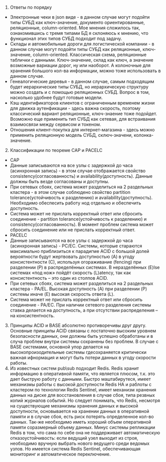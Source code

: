 1. Ответы по порядку
 * Электронные чеки в json виде - в данном случае могут подойти типы СУБД как ключ-значение, документо ориентированные, реляционные, column-oriented. Мое мнения сложилось так, ознакомившись с тремя типами БД я склоняюсь к мнению, что функционал этих типов СУБД подходит под задачу.
 * Склады и автомобильные дороги для логистической компании - в данном случае могут подойти типы СУБД как реляционные, ключ-значение, column-oriented. Классическая схема, реляционные таблички с данными. Ключ-значение, склад как ключ, а значение возможные вариации дорог, ну или наоборот. А колоночные для  хранения большого кол-ва информации, можно тоже использовать в данном случае.
 * Генеалогические деревья - в данном случае, самым подходящим будет иерархические типы СУБД, но иерархическую структуру можно создать и с помощью реляционных СУБД. Вопрос в том, насколько удобнее будут готовые модели.
 * Кэш идентификаторов клиентов с ограниченным временем жизни для движка аутенфикации - здесь важна скорость, поэтому классический вариант реляционные, ключ-знаение тоже подойдет. Возможно еще применить тип СУБД как сетевая, для встраивания взаимосвязи между сервисом и токеном.
 * Отношения клиент-покупка для интернет-магазина - здесь можно применить реляционную модель СУБД, сключ-значени, колонка-значение.
2. Классификации по теореме CAP и PACELC
 * CAP
  * Данные записываются на все узлы с задержкой до часа (асинхронная запись) - в этом случае отображается свойство consistency(согласованность) и availability(доступность). Данные должны быть везде согласованы и доступны.
  * При сетевых сбоях, система может разделиться на 2 раздельных кластера - в этом случае соблюдено свойство partition tolerance(устойчивость к разделению) и availability(доступность). Необходимо обеспесить работу нод отдельно и обеспечить доступность.
  * Система может не прислать корректный ответ или сбросить соединение - partition tolerance(устойчивость к разделению) и consistency(согласованность). В момент проблем система может сбросить соединение или не прислать корректный ответ.
 * PACELC
  * Данные записываются на все узлы с задержкой до часа (асинхронная запись) - PC/EC. Системы, которые стараются максимально приблизиться к парадигме ACID с большой долей вероятности будут жертвовать доступностью (A) в угоду консистентности (С), используя огораживание (fencing) при разделении (P) в распределённых системах. В неразделённых (E)lse системах «под нож» пойдёт скорость (L)atency, так как консистентность – это один из столпов ACID.
  * При сетевых сбоях, система может разделиться на 2 раздельных кластера - PA/EL. Высокая доступность (A) при разделении (P) системы иначе (E) высокая скорость ответа (L).
  * Система может не прислать корректный ответ или сбросить соединение - PA/EC. При наличии сетевого разделения системы ставка делается на доступность, а при отсутствии распределения – на консистентность.
3. Принципы ACID и BASE абсолютно противоречивы друг другу. Основные принципы ACID связаны с лостаточно высоким уровнем безопасности данных, они должны быть успешно обработаны и в случа проблем внутри системы сохранены без проблем. В случае с BASE системами, основной упор делается на высокопроизодительные системы гдесохраняется критически важная ифнормация и могут быть потери данных в угоду скорости работы.
4. Из известных систем pub\sub подходит Redis. Redis хранит информацию в оперативной памяти, что является плюсом, т.к. это дает быструю работу с данными. Быстро маштабирутеся, имеет механизмы работы с высокой доступности Redis HA и раблоты с кластером по технологии Redis Sentinel, имеет механизм хранения данных на диске для восстановления в случае сбоя, типа резвных копий журналов событий. Но следует понимать, что Redis, несмотря на существующие механизмы хранения данных и высокой доступности, основывается на хранении данных в оперативной памяти и в случае сбоя, есть риск потерять определенное кол-во данных. Так-же необходимо иметь хороший объем оперативной памяти соразмерный объему данных. Минус системы репликации Redis в том, что сама по себе она не поддерживает автоматическую отказоустойчивость: если ведущий узел выходит из строя, необходимо вручную выбрать нового ведущего среди ведомых узлов. Но имеется система Redis Sentinel, обеспечивающая мониторинг и автоматическое переключение.
